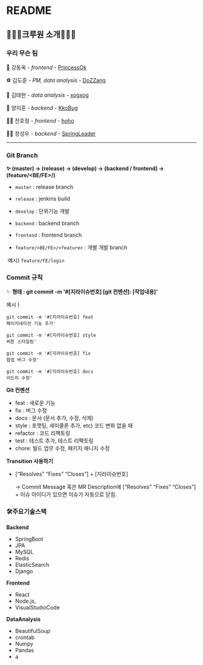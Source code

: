 # README

## 👨‍👦‍👦크루원 소개👨‍👧‍👧

### 우리 무슨 팀

👸 강동옥 - *frontend -* [PrincessOk](https://github.com/okdongdong)

⚽ 김도훈 - *PM, data analysis -* [DoZZang](https://github.com/DHKim95)

🎵 김태현 - *data analysis -* [xogxog](https://github.com/xogxog)

🐢 양지훈 - *backend -*  [KkoBug](https://github.com/kkobug)

🧘‍♀️ 전호정 - *frontend -* [hoho](https://github.com/hojeong33)

🧙‍♂️ 정성우 - *backend -* [SpringLeader](https://github.com/jsw3788)



---

### Git Branch

**✨ (master) → (release) → (develop) → (backend / frontend) → (feature/<BE/FE>/<feature>)**

- `master` : release branch

- `release` : jenkins build

- `develop` : 단위기능 개발

- `backend` : backend branch

- `frontend` : frontend branch

- `feature/<BE/FE>/<feature>` : 개별 개발 branch 

​		예시) `feature/FE/login`



### Commit 규칙

✨ **형태 : git commit -m '#[지라이슈번호] [git 컨벤션]: [작업내용]'**

예시 )

```
git commit -m '#[지라이슈번호] feat
페이지네이션 기능 추가'

git commit -m '#[지라이슈번호] style
버튼 스타일링'

git commit -m '#[지라이슈번호] fix
팝업 버그 수정'

git commit -m '#[지라이슈번호] docs
리드미 수정'
```



**Git 컨벤션**

- feat : 새로운 기능
- fix : 버그 수정
- docs : 문서 (문서 추가, 수정, 삭제)
- style : 포맷팅, 세미콜론 추가, etc) 코드 변화 없을 때
- refactor : 코드 리팩토링
- test : 테스트 추가, 테스트 리팩토링
- chore: 빌드 업무 수정, 패키지 매니지 수정



**Transition 사용하기**

- [“Resolves” “Fixes” “Closes”] + [지라이슈번호]

 	→ Commit Message 혹은 MR Description에 [“Resolves” “Fixes” “Closes”] + 이슈 아이디가 있으면 이슈가 자동으로 닫힘. 





### 🛠주요기술스택

**Backend**

- SpringBoot
- JPA
- MySQL
- Redis
- ElasticSearch
- Django

**Frontend**

- React
- Node.js,
- VisualStudioCode

**DataAnalysis**

- BeautifulSoup
- crontab
- Numpy
- Pandas 
- a
